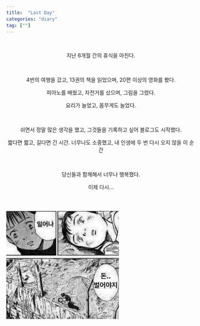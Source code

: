 ```yaml
---
title:  "Last Day"
categories: "diary"
tag: [""]
---
```


<br>
<p align="center">
지난 6개월 간의 휴식을 마친다.
</p>

<br>

<p align="center">
4번의 여행을 갔고, 13권의 책을 읽었으며, 20편 이상의 영화를 봤다.

<p align="center">
피아노를 배웠고, 자전거를 샀으며, 그림을 그렸다.

<p align="center">
요리가 늘었고, 몸무게도 늘었다.
</p>

<br>
<p align="center">
쉬면서 정말 많은 생각을 했고, 그것들을 기록하고 싶어 블로그도 시작했다.

<p align="center">
짧다면 짧고, 길다면 긴 시간. 너무나도 소중했고, 내 인생에 두 번 다시 오지 않을 이 순간
</p>

<br>
<p align="center">
당신들과 함께해서 너무나 행복했다.

<p align="center">
이제 다시...
</p>

<br>
<br>

<img src="/images/money.png" width=300>
